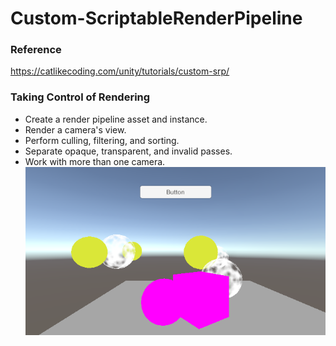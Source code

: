# Custom-ScriptableRenderPipeline

### Reference
https://catlikecoding.com/unity/tutorials/custom-srp/

### Taking Control of Rendering
 * Create a render pipeline asset and instance. 
 * Render a camera's view. 
 * Perform culling, filtering, and sorting. 
 * Separate opaque, transparent, and invalid passes. 
 * Work with more than one camera.
  ![image](https://github.com/qkyo/CustomRenderPipeline/blob/main/Taking%20Control%20of%20Rendering.png)
